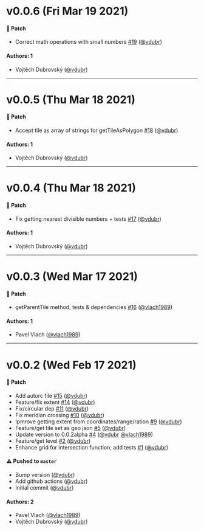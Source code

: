 # v0.0.6 (Fri Mar 19 2021)

#### 🐾 Patch

- Correct math operations with small numbers [#19](https://github.com/gisat-panther/ptr-tile-grid/pull/19) ([@vdubr](https://github.com/vdubr))

#### Authors: 1

- Vojtěch Dubrovský ([@vdubr](https://github.com/vdubr))

---

# v0.0.5 (Thu Mar 18 2021)

#### 🐾 Patch

- Accept tile as array of strings for getTileAsPolygon [#18](https://github.com/gisat-panther/ptr-tile-grid/pull/18) ([@vdubr](https://github.com/vdubr))

#### Authors: 1

- Vojtěch Dubrovský ([@vdubr](https://github.com/vdubr))

---

# v0.0.4 (Thu Mar 18 2021)

#### 🐾 Patch

- Fix getting nearest divisible numbers + tests [#17](https://github.com/gisat-panther/ptr-tile-grid/pull/17) ([@vdubr](https://github.com/vdubr))

#### Authors: 1

- Vojtěch Dubrovský ([@vdubr](https://github.com/vdubr))

---

# v0.0.3 (Wed Mar 17 2021)

#### 🐾 Patch

- getParentTile method, tests & dependencies [#16](https://github.com/gisat-panther/ptr-tile-grid/pull/16) ([@vlach1989](https://github.com/vlach1989))

#### Authors: 1

- Pavel Vlach ([@vlach1989](https://github.com/vlach1989))

---

# v0.0.2 (Wed Feb 17 2021)

#### 🐾 Patch

- Add autorc file [#15](https://github.com/gisat-panther/ptr-tile-grid/pull/15) ([@vdubr](https://github.com/vdubr))
- Feature/fix extent [#14](https://github.com/gisat-panther/ptr-tile-grid/pull/14) ([@vdubr](https://github.com/vdubr))
- Fix/circular dep [#11](https://github.com/gisat-panther/ptr-tile-grid/pull/11) ([@vdubr](https://github.com/vdubr))
- Fix meridian crossing [#10](https://github.com/gisat-panther/ptr-tile-grid/pull/10) ([@vdubr](https://github.com/vdubr))
- Ipmrove getting extent from coordinates/range/ration [#9](https://github.com/gisat-panther/ptr-tile-grid/pull/9) ([@vdubr](https://github.com/vdubr))
- Feature/get tile set as geo json [#5](https://github.com/gisat-panther/ptr-tile-grid/pull/5) ([@vdubr](https://github.com/vdubr))
- Update version to 0.0.2alpha [#4](https://github.com/gisat-panther/ptr-tile-grid/pull/4) ([@vdubr](https://github.com/vdubr) [@vlach1989](https://github.com/vlach1989))
- Feature/get level [#2](https://github.com/gisat-panther/ptr-tile-grid/pull/2) ([@vdubr](https://github.com/vdubr))
- Enhance grid for intersection function, add tests [#1](https://github.com/gisat-panther/ptr-tile-grid/pull/1) ([@vdubr](https://github.com/vdubr))

#### ⚠️ Pushed to `master`

- Bump version ([@vdubr](https://github.com/vdubr))
- Add github actions ([@vdubr](https://github.com/vdubr))
- Initial commit ([@vdubr](https://github.com/vdubr))

#### Authors: 2

- Pavel Vlach ([@vlach1989](https://github.com/vlach1989))
- Vojtěch Dubrovský ([@vdubr](https://github.com/vdubr))
